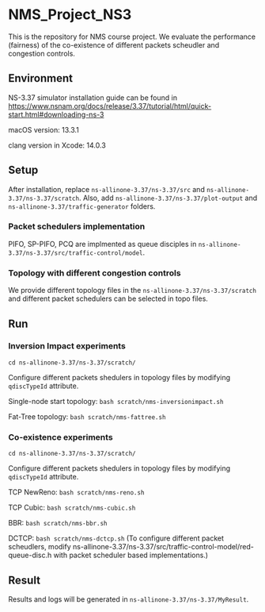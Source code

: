 # NMS_Project_NS3

This is the repository for NMS course project. We evaluate the performance (fairness) of the co-existence of different packets scheudler and congestion controls.

## Environment

NS-3.37 simulator installation guide can be found in https://www.nsnam.org/docs/release/3.37/tutorial/html/quick-start.html#downloading-ns-3

macOS version: 13.3.1

clang version in Xcode: 14.0.3

## Setup
After installation, replace `ns-allinone-3.37/ns-3.37/src` and `ns-allinone-3.37/ns-3.37/scratch`. Also, add `ns-allinone-3.37/ns-3.37/plot-output` and `ns-allinone-3.37/traffic-generator` folders.

### Packet schedulers implementation

PIFO, SP-PIFO, PCQ are implmented as queue disciples in `ns-allinone-3.37/ns-3.37/src/traffic-control/model`.

### Topology with different congestion controls

We provide different topology files in the `ns-allinone-3.37/ns-3.37/scratch` and different packet schedulers can be selected in topo files.


## Run
### Inversion Impact experiments
`cd ns-allinone-3.37/ns-3.37/scratch/`

Configure different packets shedulers in topology files by modifying `qdiscTypeId` attribute.

Single-node start topology: `bash scratch/nms-inversionimpact.sh`

Fat-Tree topology: `bash scratch/nms-fattree.sh`


### Co-existence experiments
`cd ns-allinone-3.37/ns-3.37/scratch/`

Configure different packets shedulers in topology files by modifying `qdiscTypeId` attribute.

TCP NewReno: `bash scratch/nms-reno.sh`

TCP Cubic: `bash scratch/nms-cubic.sh`

BBR: `bash scratch/nms-bbr.sh`

DCTCP: `bash scratch/nms-dctcp.sh`
(To configure different packet scheudlers, modify ns-allinone-3.37/ns-3.37/src/traffic-control-model/red-queue-disc.h with packet scheduler based implementations.)


## Result
Results and logs will be generated in `ns-allinone-3.37/ns-3.37/MyResult`.


